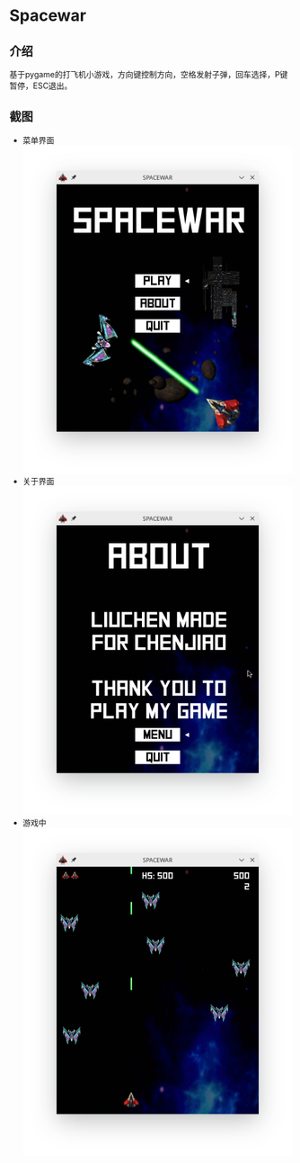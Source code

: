 # Spacewar
## 介绍
基于pygame的打飞机小游戏，方向键控制方向，空格发射子弹，回车选择，P键暂停，ESC退出。
## 截图
* 菜单界面
![](shortcut/登录界面.png)
* 关于界面
![](shortcut/关于.png)
* 游戏中
![](shortcut/游戏中.png)